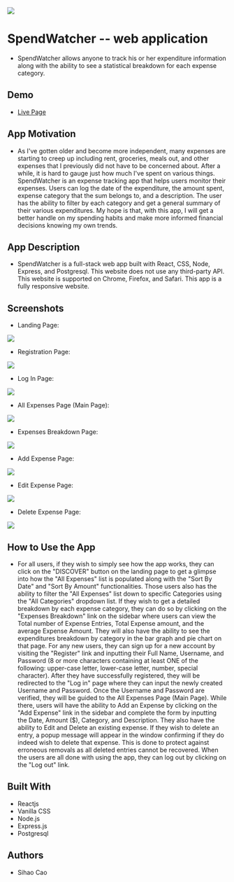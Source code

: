 <img src='./src/Images/Landing_Page.JPG'>

# SpendWatcher -- web application
* SpendWatcher allows anyone to track his or her expenditure information along with the ability to see a statistical breakdown for each expense category.

## Demo
* [Live Page](https://spendwatcher-client.now.sh/)

## App Motivation
* As I've gotten older and become more independent, many expenses are starting to creep up including rent, groceries, meals out, and other expenses that I previously did not have to be concerned about. After a while, it is hard to gauge just how much I've spent on various things. SpendWatcher is an expense tracking app that helps users monitor their expenses. Users can log the date of the expenditure, the amount spent, expense category that the sum belongs to, and a description. The user has the ability to filter by each category and get a general summary of their various expenditures. My hope is that, with this app, I will get a better handle on my spending habits and make more informed financial decisions knowing my own trends.

## App Description
* SpendWatcher is a full-stack web app built with React, CSS, Node, Express, and Postgresql. This website does not use any third-party API. This website is supported on Chrome, Firefox, and Safari. This app is a fully responsive website.

## Screenshots
* Landing Page:

<img src='./src/Images/Landing_Page.JPG'>

* Registration Page:

<img src='./src/Images/Registration.JPG'>

* Log In Page:

<img src='./src/Images/Login.JPG'>

* All Expenses Page (Main Page):

<img src='./src/Images/All_Expenses.JPG'>

* Expenses Breakdown Page:

<img src='./src/Images/Expenses_Breakdown.JPG'>

* Add Expense Page:

<img src='./src/Images/Add_Expense.JPG'>

* Edit Expense Page:

<img src='./src/Images/Edit_Expense.JPG'>

* Delete Expense Page:

<img src='./src/Images/Expense_Delete.JPG'>

## How to Use the App
* For all users, if they wish to simply see how the app works, they can click on the "DISCOVER" button on the landing page to get a glimpse into how the "All Expenses" list is populated along with the "Sort By Date" and "Sort By Amount" functionalities. Those users also has the ability to filter the "All Expenses" list down to specific Categories using the "All Categories" dropdown list. If they wish to get a detailed breakdown by each expense category, they can do so by clicking on the "Expenses Breakdown" link on the sidebar where users can view the Total number of Expense Entries, Total Expense amount, and the average Expense Amount. They will also have the ability to see the expenditures breakdown by category in the bar graph and pie chart on that page. For any new users, they can sign up for a new account by visiting the "Register" link and inputting their Full Name, Username, and Password (8 or more characters containing at least ONE of the following: upper-case letter, lower-case letter, number, special character). After they have successfully registered, they will be redirected to the "Log in" page where they can input the newly created Username and Password. Once the Username and Password are verified, they will be guided to the All Expenses Page (Main Page). While there, users will have the ability to Add an Expense by clicking on the "Add Expense" link in the sidebar and complete the form by inputting the Date, Amount ($), Category, and Description. They also have the ability to Edit and Delete an existing expense. If they wish to delete an entry, a popup message will appear in the window confirming if they do indeed wish to delete that expense. This is done to protect against erroneous removals as all deleted entries cannot be recovered. When the users are all done with using the app, they can log out by clicking on the "Log out" link.

## Built With
* Reactjs
* Vanilla CSS
* Node.js
* Express.js
* Postgresql

## Authors
* Sihao Cao